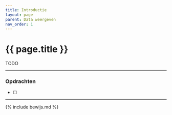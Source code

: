 ```yaml
---
title: Introductie
layout: page
parent: Data weergeven
nav_order: 1
---
```


# {{ page.title }}

TODO

---

### Opdrachten
- [ ]

---

{% include bewijs.md %}


